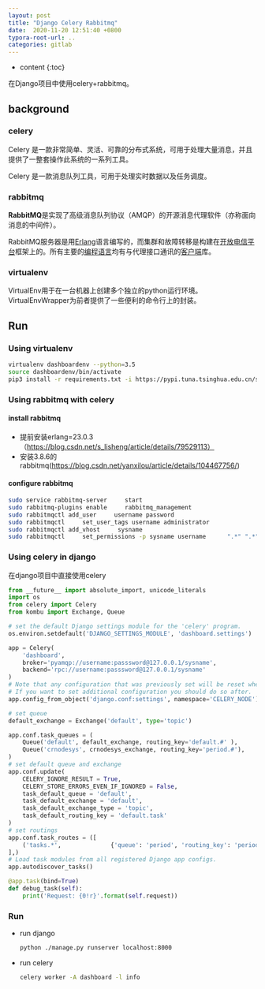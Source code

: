 ```yaml
---
layout: post
title: "Django Celery Rabbitmq"
date:  2020-11-20 12:51:40 +0800
typora-root-url: ..
categories: gitlab
---
```


* content
{:toc}

在Django项目中使用celery+rabbitmq。

## background

### celery

Celery 是一款非常简单、灵活、可靠的分布式系统，可用于处理大量消息，并且提供了一整套操作此系统的一系列工具。

Celery 是一款消息队列工具，可用于处理实时数据以及任务调度。

### rabbitmq

**RabbitMQ**是实现了高级消息队列协议（AMQP）的开源消息代理软件（亦称面向消息的中间件）。

RabbitMQ服务器是用[Erlang](https://baike.baidu.com/item/Erlang)语言编写的，而集群和故障转移是构建在[开放电信平台](https://baike.baidu.com/item/开放电信平台)框架上的。所有主要的[编程语言](https://baike.baidu.com/item/编程语言/9845131)均有与代理接口通讯的[客户端](https://baike.baidu.com/item/客户端/101081)库。

### virtualenv

VirtualEnv用于在一台机器上创建多个独立的python运行环境。VirtualEnvWrapper为前者提供了一些便利的命令行上的封装。

## Run

### Using virtualenv

```bash
virtualenv dashboardenv --python=3.5
source dashboardenv/bin/activate
pip3 install -r requirements.txt -i https://pypi.tuna.tsinghua.edu.cn/simple
```

### Using rabbitmq with celery

#### install rabbitmq

- 提前安装erlang=23.0.3（https://blog.csdn.net/s_lisheng/article/details/79529113）
- 安装3.8.6的rabbitmq(https://blog.csdn.net/yanxilou/article/details/104467756/)

#### configure rabbitmq

```bash
sudo service rabbitmq-server     start
sudo rabbitmq-plugins enable     rabbitmq_management
sudo rabbitmqctl add_user     username password
sudo rabbitmqctl     set_user_tags username administrator
sudo rabbitmqctl add_vhost     sysname
sudo rabbitmqctl     set_permissions -p sysname username      ".*" ".*" ".*" 
```

### Using celery in django

在django项目中直接使用celery

```python
from __future__ import absolute_import, unicode_literals
import os
from celery import Celery
from kombu import Exchange, Queue

# set the default Django settings module for the 'celery' program.
os.environ.setdefault('DJANGO_SETTINGS_MODULE', 'dashboard.settings')

app = Celery(
    'dashboard',
    broker='pyamqp://username:passsword@127.0.0.1/sysname',
    backend='rpc://username:passsword@127.0.0.1/sysname'
)
# Note that any configuration that was previously set will be reset when config_from_object() is called.
# If you want to set additional configuration you should do so after.
app.config_from_object('django.conf:settings', namespace='CELERY_NODE')

# set queue
default_exchange = Exchange('default', type='topic')

app.conf.task_queues = (
    Queue('default', default_exchange, routing_key='default.#' ),
    Queue('crnodesys', crnodesys_exchange, routing_key='period.#'),
)
# set default queue and exchange
app.conf.update(
    CELERY_IGNORE_RESULT = True,
    CELERY_STORE_ERRORS_EVEN_IF_IGNORED = False,
	task_default_queue = 'default',
	task_default_exchange = 'default',
	task_default_exchange_type = 'topic',
	task_default_routing_key = 'default.task'
)
# set routings
app.conf.task_routes = ([
    ('tasks.*',              {'queue': 'period', 'routing_key': 'period.task'}),
],)
# Load task modules from all registered Django app configs.
app.autodiscover_tasks()

@app.task(bind=True)
def debug_task(self):
    print('Request: {0!r}'.format(self.request))
```

### Run

* run django

  ```bash
  python ./manage.py runserver localhost:8000
  ```

* run celery

  ```bash
  celery worker -A dashboard -l info
  ```